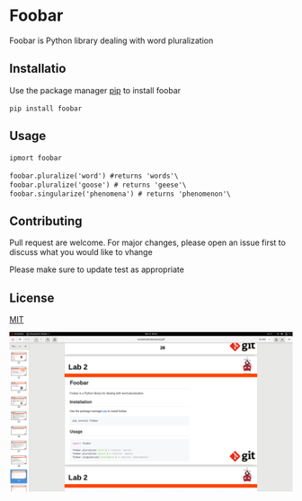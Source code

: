 # Foobar

Foobar is Python library dealing with word pluralization

## Installatio

Use the package manager [pip](https://pypi.org/project/pip/) to install foobar

`pip install foobar`

## Usage
```
ipmort foobar

foobar.pluralize('word') #returns 'words'\
foobar.pluralize('goose') # returns 'geese'\
foobar.singularize('phenomena') # returns 'phenomenon'\
```
## Contributing
Pull request are welcome. For major changes, please open an issue first to discuss what you would like to vhange

Please make sure to update test as appropriate


## License

[MIT](https://www.mit.edu/)


![](https://github.com/GehadMohammed/lab2/blob/main/img.png)

